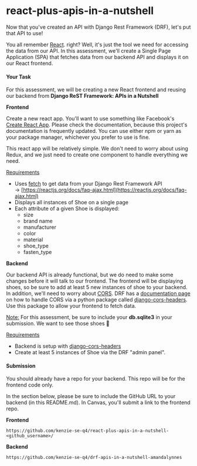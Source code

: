<!-- 
Resources:

https://stackoverflow.com/questions/63626757/django-rest-framework-cors-cross-origin-resource-sharing-is-not-working

People:
questions channel thread (Latisha and Jeffrey)
 -->



# react-plus-apis-in-a-nutshell

Now that you've created an API with Django Rest Framework (DRF), let's put that API to use!

You all remember [React](https://reactjs.org/). right? Well, it's just the tool we need for accessing the data from our API. In this assessment, we'll create a Single Page Application (SPA) that fetches data from our backend API and displays it on our React frontend.

#### **Your Task**

For this assessment, we will be creating a new React frontend and reusing our backend from **Django ReST Framework: APIs in a Nutshell** 

**Frontend**

Create a new react app. You'll want to use something like Facebook's [Create React App](https://github.com/facebook/create-react-app/blob/master/README.md). Please check the documentation, because this project's documentation is frequently updated. You can use either npm or yarn as your package manager, whichever you prefer to use is fine.

This react app will be relatively simple. We don't need to worry about using Redux, and we just need to create one component to handle everything we need.

<span style="text-decoration: underline;">Requirements</span>

*   Uses [fetch](https://developer.mozilla.org/en-US/docs/Web/API/Fetch_API/Using_Fetch) to get data from your Django Rest Framework API → [https://reactjs.org/docs/faq-ajax.html](https://reactjs.org/docs/faq-ajax.html)
*   Displays all instances of Shoe on a single page
*   Each attribute of a given Shoe is displayed:
    *   size
    *   brand name
    *   manufacturer
    *   color
    *   material
    *   shoe_type
    *   fasten_type

**Backend**

Our backend API is already functional, but we do need to make some changes before it will talk to our frontend. The frontend will be displaying shoes, so be sure to add at least 5 new instances of shoe to your backend. In addition, we'll need to worry about [CORS](https://developer.mozilla.org/en-US/docs/Web/HTTP/CORS). DRF has a [documentation page](https://www.django-rest-framework.org/topics/ajax-csrf-cors/#cors) on how to handle CORS via a python package called [django-cors-headers](https://github.com/ottoyiu/django-cors-headers/). Use this package to allow your frontend to fetch data.

<span style="text-decoration: underline;">Note:</span> For this assessment, be sure to include your **db.sqlite3** in your submission. We want to see those shoes 👟

<span style="text-decoration: underline;">Requirements</span>

*   Backend is setup with [django-cors-headers](https://github.com/ottoyiu/django-cors-headers/)
*   Create at least 5 instances of Shoe via the DRF "admin panel".

#### **Submission**

You should already have a repo for your backend. This repo will be for the frontend code only.

In the section below, please be sure to include the GitHub URL to your backend (in this README.md). In Canvas, you'll submit a link to the frontend repo.

**Frontend**
```
https://github.com/kenzie-se-q4/react-plus-apis-in-a-nutshell-<github_username>/
```

**Backend**
```
https://github.com/kenzie-se-q4/drf-apis-in-a-nutshell-amandalynnes
```

